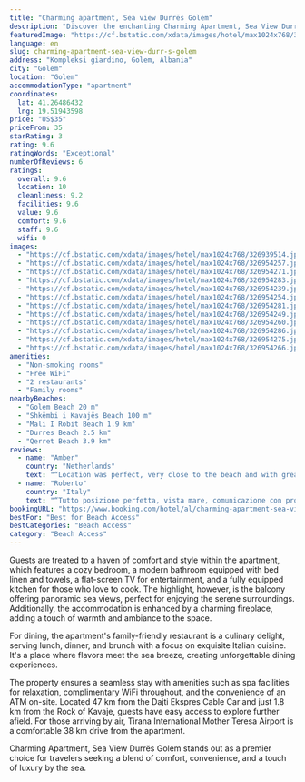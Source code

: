 ```yaml
---
title: "Charming apartment, Sea view Durrës Golem"
description: "Discover the enchanting Charming Apartment, Sea View Durrës Golem, a gem located just steps away from the pristine Golem Beach and a mere 80 meters from the captivating Shkëmbi i Kavajës Beach."
featuredImage: "https://cf.bstatic.com/xdata/images/hotel/max1024x768/326939514.jpg?k=09ede2a123c9ac8f3612da8d022d539cd343fd665ca7146945280516899c9690&o=&hp=1"
language: en
slug: charming-apartment-sea-view-durr-s-golem
address: "Kompleksi giardino, Golem, Albania"
city: "Golem"
location: "Golem"
accommodationType: "apartment"
coordinates:
  lat: 41.26486432
  lng: 19.51943598
price: "US$35"
priceFrom: 35
starRating: 3
rating: 9.6
ratingWords: "Exceptional"
numberOfReviews: 6
ratings:
  overall: 9.6
  location: 10
  cleanliness: 9.2
  facilities: 9.6
  value: 9.6
  comfort: 9.6
  staff: 9.6
  wifi: 0
images:
  - "https://cf.bstatic.com/xdata/images/hotel/max1024x768/326939514.jpg?k=09ede2a123c9ac8f3612da8d022d539cd343fd665ca7146945280516899c9690&o=&hp=1"
  - "https://cf.bstatic.com/xdata/images/hotel/max1024x768/326954257.jpg?k=5debf70797a50e8f04040f0ab2c9c1b6c16245293cead3f0d8549da7c9ee9ac6&o=&hp=1"
  - "https://cf.bstatic.com/xdata/images/hotel/max1024x768/326954271.jpg?k=3db83e169b763138057b662c5b0e9bb1d3855ca7ef11bb743764076cfa0fe8cc&o=&hp=1"
  - "https://cf.bstatic.com/xdata/images/hotel/max1024x768/326954283.jpg?k=bbda62112ab2028f61fd0483ea467c87f6bb2afb76a2fe165ba8803fc13a6877&o=&hp=1"
  - "https://cf.bstatic.com/xdata/images/hotel/max1024x768/326954239.jpg?k=3cbf950c055d27973e19b10117bb9a642a467eeafda96010057960f8bc78740c&o=&hp=1"
  - "https://cf.bstatic.com/xdata/images/hotel/max1024x768/326954254.jpg?k=72ff71e9b5f34f2862de5e348c0624f6f24a24ffe4b58f5ec843c51c0c72ee87&o=&hp=1"
  - "https://cf.bstatic.com/xdata/images/hotel/max1024x768/326954281.jpg?k=7646159c4df615f567aa9fd0020e9f00a342aae7655482bf5b5c5ec7a9fc6ac9&o=&hp=1"
  - "https://cf.bstatic.com/xdata/images/hotel/max1024x768/326954249.jpg?k=df9b1a0ac47b4aa886dc4c2994b718e7d9cd3f9349ed0107839a27f758eb49dc&o=&hp=1"
  - "https://cf.bstatic.com/xdata/images/hotel/max1024x768/326954260.jpg?k=6755d4519c0d120758d3c9ea96c68e0e722feaac49371eb35cac4359023b8d27&o=&hp=1"
  - "https://cf.bstatic.com/xdata/images/hotel/max1024x768/326954286.jpg?k=c8127f9d09a7f4832a4966e2bf2b589c6b610fcc1f6d541eb23be90273b3f583&o=&hp=1"
  - "https://cf.bstatic.com/xdata/images/hotel/max1024x768/326954275.jpg?k=782cebcedc14220926abbecca7892f6de664124a05b2cc7ab679db4788e13d49&o=&hp=1"
  - "https://cf.bstatic.com/xdata/images/hotel/max1024x768/326954266.jpg?k=ca7d906727d5141d417436d21bd95804ee4837d76acb234c7b626317450e35e7&o=&hp=1"
amenities:
  - "Non-smoking rooms"
  - "Free WiFi"
  - "2 restaurants"
  - "Family rooms"
nearbyBeaches:
  - "Golem Beach 20 m"
  - "Shkëmbi i Kavajës Beach 100 m"
  - "Mali I Robit Beach 1.9 km"
  - "Durres Beach 2.5 km"
  - "Qerret Beach 3.9 km"
reviews:
  - name: "Amber"
    country: "Netherlands"
    text: "“Location was perfect, very close to the beach and with great views. The host was super kind and helpful.”"
  - name: "Roberto"
    country: "Italy"
    text: "“Tutto posizione perfetta, vista mare, comunicazione con proprietario”"
bookingURL: "https://www.booking.com/hotel/al/charming-apartment-sea-view-durres-golem.en-gb.html?aid=8035640"
bestFor: "Best for Beach Access"
bestCategories: "Beach Access"
category: "Beach Access"
---
```


Guests are treated to a haven of comfort and style within the apartment, which features a cozy bedroom, a modern bathroom equipped with bed linen and towels, a flat-screen TV for entertainment, and a fully equipped kitchen for those who love to cook. The highlight, however, is the balcony offering panoramic sea views, perfect for enjoying the serene surroundings. Additionally, the accommodation is enhanced by a charming fireplace, adding a touch of warmth and ambiance to the space.

For dining, the apartment's family-friendly restaurant is a culinary delight, serving lunch, dinner, and brunch with a focus on exquisite Italian cuisine. It's a place where flavors meet the sea breeze, creating unforgettable dining experiences.

The property ensures a seamless stay with amenities such as spa facilities for relaxation, complimentary WiFi throughout, and the convenience of an ATM on-site. Located 47 km from the Dajti Ekspres Cable Car and just 1.8 km from the Rock of Kavaje, guests have easy access to explore further afield. For those arriving by air, Tirana International Mother Teresa Airport is a comfortable 38 km drive from the apartment.

Charming Apartment, Sea View Durrës Golem stands out as a premier choice for travelers seeking a blend of comfort, convenience, and a touch of luxury by the sea.